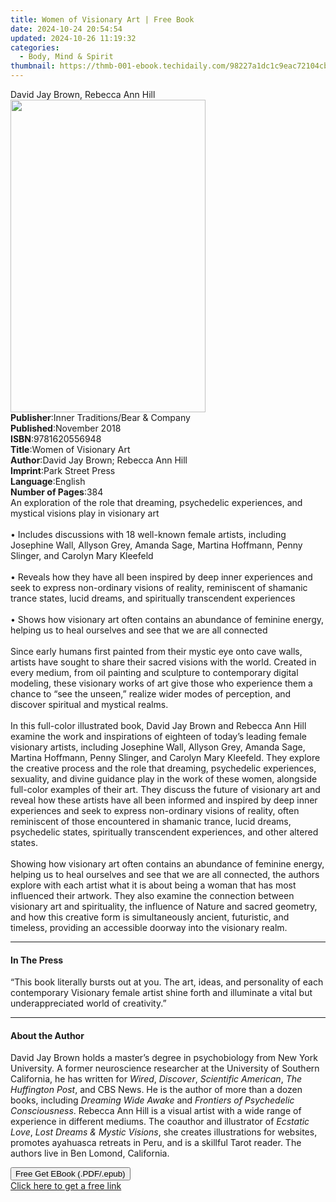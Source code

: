 ```yaml
---
title: Women of Visionary Art | Free Book
date: 2024-10-24 20:54:54
updated: 2024-10-26 11:19:32
categories:
  - Body, Mind & Spirit
thumbnail: https://thmb-001-ebook.techidaily.com/98227a1dc1c9eac72104cb29766c4e0be853c29e35cfe9e6814bf7a892094512.jpg
---
```

<main id="book-container">
  <div class="flex flex-col">
    <div class="book-brief flex-1 py-6 px-4 sm:p-6 md:py-10 md:px-8">
      <!-- brief-->
      <div class="book-brief-main">David Jay Brown, Rebecca Ann Hill</div>
    </div>
    <div
      class="book-meta-info flex-1 grid gap-4 col-start-1 col-end-3 row-start-1 sm:mb-6 sm:grid-cols-4 lg:gap-6 lg:col-start-2 lg:row-end-6 lg:row-span-6 lg:mb-0"
    >
      <div
        class="book-meta-info-left place-content-center mt-4 p-4 text-sm leading-6 col-start-2 col-span-2 dark:text-slate-400"
      >
        <img
          class="w-full h-500 object-cover rounded-lg sm:h-255 sm:col-span-2 lg:col-span-full"
          src="https://img-001-ebook.techidaily.com/58eefe79abe9ffa761d25d1cbd9c6bb31a97962a0f26dbd714648636fb85b88a.jpg"
          alt=""
          width="312"
          height="500"
        />
      </div>
      <div
        class="book-meta-info-right mt-2 col-start-1 row-start-2 col-span-3 self-center"
      >
        <!-- meta data  -->
        <div class="flex flex-col px-4 md:px-8">
          <div class="flex-1">
            <strong>Publisher</strong>:<span class="px-2"
              >Inner Traditions/Bear &amp; Company</span
            >
          </div>
          <div class="flex-1">
            <strong>Published</strong>:<span class="px-2">November 2018</span>
          </div>
          <div class="flex-1">
            <strong>ISBN</strong>:<span class="px-2">9781620556948</span>
          </div>
          <div class="flex-1">
            <strong>Title</strong>:<span class="px-2"
              >Women of Visionary Art</span
            >
          </div>
          <div class="flex-1">
            <strong>Author</strong>:<span class="px-2"
              >David Jay Brown; Rebecca Ann Hill</span
            >
          </div>
          <div class="flex-1">
            <strong>Imprint</strong>:<span class="px-2">Park Street Press</span>
          </div>
          <div class="flex-1">
            <strong>Language</strong>:<span class="px-2">English</span>
          </div>
          <div class="flex-1">
            <strong>Number of Pages</strong>:<span class="px-2">384</span>
          </div>
        </div>
      </div>
    </div>
    <div class="book-description flex-1 py-6 px-4 sm:p-6 md:py-10 md:px-8">
      <div class="book-description-main">
        <div accordion-content="" id="description">
          An exploration of the role that dreaming, psychedelic experiences, and
          mystical visions play in visionary art <br /><br />• Includes
          discussions with 18 well-known female artists, including Josephine
          Wall, Allyson Grey, Amanda Sage, Martina Hoffmann, Penny Slinger, and
          Carolyn Mary Kleefeld <br /><br />• Reveals how they have all been
          inspired by deep inner experiences and seek to express non-ordinary
          visions of reality, reminiscent of shamanic trance states, lucid
          dreams, and spiritually transcendent experiences <br /><br />• Shows
          how visionary art often contains an abundance of feminine energy,
          helping us to heal ourselves and see that we are all connected<br /><br />
          Since early humans first painted from their mystic eye onto cave
          walls, artists have sought to share their sacred visions with the
          world. Created in every medium, from oil painting and sculpture to
          contemporary digital modeling, these visionary works of art give those
          who experience them a chance to “see the unseen,” realize wider modes
          of perception, and discover spiritual and mystical realms.
          <br /><br />In this full-color illustrated book, David Jay Brown and
          Rebecca Ann Hill examine the work and inspirations of eighteen of
          today’s leading female visionary artists, including Josephine Wall,
          Allyson Grey, Amanda Sage, Martina Hoffmann, Penny Slinger, and
          Carolyn Mary Kleefeld. They explore the creative process and the role
          that dreaming, psychedelic experiences, sexuality, and divine guidance
          play in the work of these women, alongside full-color examples of
          their art. They discuss the future of visionary art and reveal how
          these artists have all been informed and inspired by deep inner
          experiences and seek to express non-ordinary visions of reality, often
          reminiscent of those encountered in shamanic trance, lucid dreams,
          psychedelic states, spiritually transcendent experiences, and other
          altered states. <br /><br />Showing how visionary art often contains
          an abundance of feminine energy, helping us to heal ourselves and see
          that we are all connected, the authors explore with each artist what
          it is about being a woman that has most influenced their artwork. They
          also examine the connection between visionary art and spirituality,
          the influence of Nature and sacred geometry, and how this creative
          form is simultaneously ancient, futuristic, and timeless, providing an
          accessible doorway into the visionary realm.
        </div>
        <div class="accordion-fader"></div>
      </div>
    </div>
    <div class="book-excerpts flex-1 py-6 px-4 sm:p-6 md:py-10 md:px-8">
      <!-- excerpts-->
      <div class="book-excerpts-main">
        <hr />
        <h4 class="placeholder placeholder-heading">
          <span>In The Press</span>
        </h4>
        <p>
          “This book literally bursts out at you. The art, ideas, and
          personality of each contemporary Visionary female artist shine forth
          and illuminate a vital but underappreciated world of creativity.”
        </p>
      </div>
    </div>
    <div class="book-about-author flex-1 py-6 px-4 sm:p-6 md:py-10 md:px-8">
      <!-- about author-->
      <div class="book-main-author-main">
        <hr />
        <h4 class="placeholder placeholder-heading">
          <span>About the Author</span>
        </h4>
        <p>
          David Jay Brown holds a master’s degree in psychobiology from New York
          University. A former neuroscience researcher at the University of
          Southern California, he has written for <i>Wired</i>, <i>Discover</i>,
          <i>Scientific American</i>, <i>The Huffington Post</i>, and CBS News.
          He is the author of more than a dozen books, including
          <i>Dreaming Wide Awake</i> and
          <i>Frontiers of Psychedelic Consciousness</i>. Rebecca Ann Hill is a
          visual artist with a wide range of experience in different mediums.
          The coauthor and illustrator of <i>Ecstatic Love</i>,
          <i>Lost Dreams &amp; Mystic Visions</i>, she creates illustrations for
          websites, promotes ayahuasca retreats in Peru, and is a skillful Tarot
          reader. The authors live in Ben Lomond, California.
        </p>
      </div>
    </div>
    <div class="book-free-get flex-1 py-6 px-4 sm:p-6 md:py-10 md:px-8">
      <button
        id="btn-free-get"
        class="bg-blue-500 hover:bg-blue-700 text-white font-bold py-2 px-4 rounded"
      >
        Free Get EBook (.PDF/.epub)
      </button>
      <div id="countdown-display" class="px-2 text-lg mt-2"></div>
      <a
        id="free-link"
        class="hidden bg-blue-500 hover:bg-blue-700 text-white font-bold py-2 px-4 rounded"
        href="https://www.ebooks.com/en-us/book/96028123/women-of-visionary-art/david-jay-brown/"
        target="_blank"
        >Click here to get a free link</a
      >
    </div>
    <script>
      let countdownTime = 0;
      let countdownInterval = null;
      document
        .getElementById('btn-free-get')
        .addEventListener('click', startCountdown);
      function startCountdown() {
        countdownTime = new Date().getTime() + 60000 * 3;
        countdownInterval = setInterval(updateCountdown, 1000);
        document.getElementById('btn-free-get').disabled = true;
        document
          .getElementById('btn-free-get')
          .classList.add('bg-gray-500', 'cursor-not-allowed');
      }
      function updateCountdown() {
        let currentTime = new Date().getTime();
        let timeLeft = countdownTime - currentTime;
        let secondsLeft = Math.floor(timeLeft / 1000);
        document.getElementById('countdown-display').innerHTML =
          `Remaining time: ${secondsLeft} seconds.`;
        if (secondsLeft <= 0) {
          clearInterval(countdownInterval);
          document.getElementById('btn-free-get').classList.add('hidden');
          document.getElementById('free-link').classList.remove('hidden');
          document.getElementById('countdown-display').innerHTML = '';
        }
      }
    </script>
  </div>
</main>

